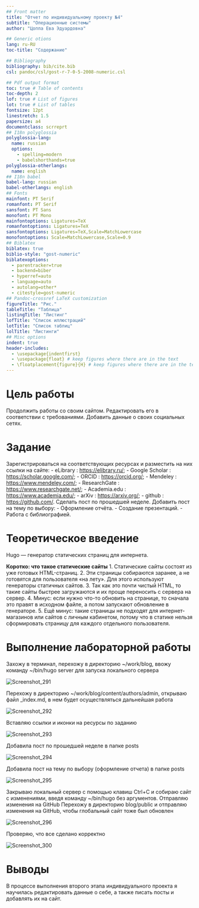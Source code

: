 ```yaml
---
## Front matter
title: "Отчет по индивидуальному проекту №4"
subtitle: "Операционные системы"
author: "Цоппа Ева Эдуардовна"

## Generic otions
lang: ru-RU
toc-title: "Содержание"

## Bibliography
bibliography: bib/cite.bib
csl: pandoc/csl/gost-r-7-0-5-2008-numeric.csl

## Pdf output format
toc: true # Table of contents
toc-depth: 2
lof: true # List of figures
lot: true # List of tables
fontsize: 12pt
linestretch: 1.5
papersize: a4
documentclass: scrreprt
## I18n polyglossia
polyglossia-lang:
  name: russian
  options:
	- spelling=modern
	- babelshorthands=true
polyglossia-otherlangs:
  name: english
## I18n babel
babel-lang: russian
babel-otherlangs: english
## Fonts
mainfont: PT Serif
romanfont: PT Serif
sansfont: PT Sans
monofont: PT Mono
mainfontoptions: Ligatures=TeX
romanfontoptions: Ligatures=TeX
sansfontoptions: Ligatures=TeX,Scale=MatchLowercase
monofontoptions: Scale=MatchLowercase,Scale=0.9
## Biblatex
biblatex: true
biblio-style: "gost-numeric"
biblatexoptions:
  - parentracker=true
  - backend=biber
  - hyperref=auto
  - language=auto
  - autolang=other*
  - citestyle=gost-numeric
## Pandoc-crossref LaTeX customization
figureTitle: "Рис."
tableTitle: "Таблица"
listingTitle: "Листинг"
lofTitle: "Список иллюстраций"
lotTitle: "Список таблиц"
lolTitle: "Листинги"
## Misc options
indent: true
header-includes:
  - \usepackage{indentfirst}
  - \usepackage{float} # keep figures where there are in the text
  - \floatplacement{figure}{H} # keep figures where there are in the text
---
```


# Цель работы

Продолжить работы со своим сайтом. Редактировать его в соответствии с требованиями. Добавить данные о своих социальных сетях.

# Задание

Зарегистрироваться на соответствующих ресурсах и разместить на них ссылки на сайте:
        - eLibrary : https://elibrary.ru/;
        - Google Scholar : https://scholar.google.com/;
        - ORCID : https://orcid.org/;
        - Mendeley : https://www.mendeley.com/;
        - ResearchGate : https://www.researchgate.net/;
        - Academia.edu : https://www.academia.edu/;
        - arXiv : https://arxiv.org/;
        - github : https://github.com/.
Сделать пост по прошедшей неделе.
Добавить пост на тему по выбору:
        - Оформление отчёта.
        - Создание презентаций.
        - Работа с библиографией.

# Теоретическое введение

Hugo — генератор статических страниц для интернета.

**Коротко: что такое статические сайты**
    1. Статические сайты состоят из уже готовых HTML-страниц.
    2. Эти страницы собираются заранее, а не готовятся для пользователя «на лету». Для этого используют генераторы статичных сайтов.
    3. Так как это почти чистый HTML, то такие сайты быстрее загружаются и их проще переносить с сервера на сервер.
    4. Минус: если нужно что-то обновить на странице, то сначала это правят в исходном файле, а потом запускают обновление в генераторе.
    5. Ещё минус: такие страницы не подходят для интернет-магазинов или сайтов с личным кабинетом, потому что в статике нельзя сформировать страницу для каждого отдельного пользователя.

# Выполнение лабораторной работы

Захожу в терминал, перехожу в директорию ~/work/blog, ввожу команду ~/bin/hugo server для запуска локального сервера 

![Screenshot_291](https://github.com/evatsoppa/study_2023-2024_os-intro/assets/145338773/61434343-fc80-40a9-825a-afa3af8cc18b)

Перехожу в директорию ~/work/blog/content/authors/admin, открываю файл _index.md, в нем будет осуществляться дальнейшая работа 

![Screenshot_292](https://github.com/evatsoppa/study_2023-2024_os-intro/assets/145338773/d8b5f717-b210-4d9e-8966-9f39b11d1253)

Вставляю ссылки и иконки на ресурсы по заданию 

![Screenshot_293](https://github.com/evatsoppa/study_2023-2024_os-intro/assets/145338773/22adfac1-305a-493d-9201-1661b7bf7a7e)

Добавила пост по прошедшей неделе в папке posts 

![Screenshot_294](https://github.com/evatsoppa/study_2023-2024_os-intro/assets/145338773/0df7c666-811e-427d-894f-c3c6c40149cc)

Добавила пост на тему по выбору (оформление отчета) в папке posts 

![Screenshot_295](https://github.com/evatsoppa/study_2023-2024_os-intro/assets/145338773/501bdede-3f1c-4e2a-b8a6-237e7ea74667)

Закрываю локальный сервер с помощью клавиш Ctrl+C и собираю сайт с изменениями, введя команду ~/bin/hugo без аргументов. Отправляю изменения на GitHub Перехожу в директорию blog/public и отправляю изменения на GitHub, чтобы глобальный сайт тоже был обновлен

![Screenshot_296](https://github.com/evatsoppa/study_2023-2024_os-intro/assets/145338773/c9e9cb4f-496f-414b-8bfa-392868871276)

Проверяю, что все сделано корректно 

![Screenshot_300](https://github.com/evatsoppa/study_2023-2024_os-intro/assets/145338773/a99f1ec7-a7da-4506-8315-21e593c102cf)

# Выводы

В процессе выполнения второго этапа индивидуального проекта я научилась редактировать данные о себе, а также писать посты и добавлять их на сайт.
